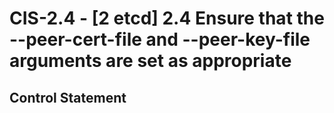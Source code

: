 # CIS-2.4 - \[2 etcd\] 2.4 Ensure that the --peer-cert-file and --peer-key-file arguments are set as appropriate

## Control Statement
